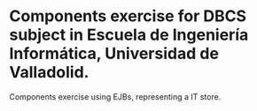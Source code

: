 # Components exercise for DBCS subject in Escuela de Ingeniería Informática, Universidad de Valladolid.
Components exercise using EJBs, representing a IT store.
